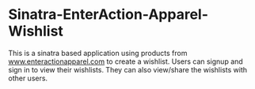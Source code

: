 # Sinatra-EnterAction-Apparel-Wishlist

This is a sinatra based application using products from www.enteractionapparel.com to create a wishlist. Users can signup and sign in to view their wishlists. They can also view/share the wishlists with other users.
